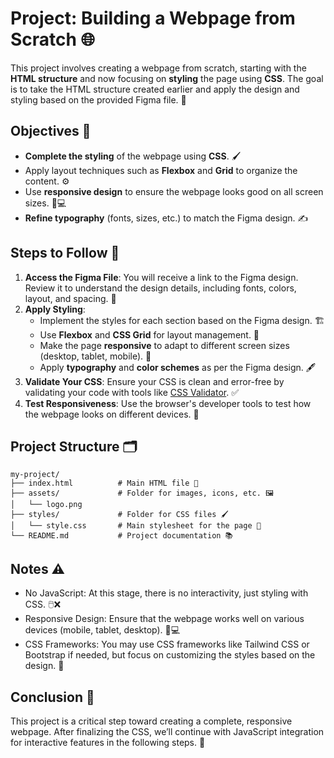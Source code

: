 # Project: Building a Webpage from Scratch 🌐

This project involves creating a webpage from scratch, starting with the **HTML structure** and now focusing on **styling** the page using **CSS**. The goal is to take the HTML structure created earlier and apply the design and styling based on the provided Figma file. 🎨

## Objectives 🎯

- **Complete the styling** of the webpage using **CSS**. 🖌️
- Apply layout techniques such as **Flexbox** and **Grid** to organize the content. ⚙️
- Use **responsive design** to ensure the webpage looks good on all screen sizes. 📱💻
- **Refine typography** (fonts, sizes, etc.) to match the Figma design. ✍️

## Steps to Follow 📝

1. **Access the Figma File**: You will receive a link to the Figma design. Review it to understand the design details, including fonts, colors, layout, and spacing. 📂
2. **Apply Styling**:
   - Implement the styles for each section based on the Figma design. 🏗️
   - Use **Flexbox** and **CSS Grid** for layout management. 🔲
   - Make the page **responsive** to adapt to different screen sizes (desktop, tablet, mobile). 📱
   - Apply **typography** and **color schemes** as per the Figma design. 🖋️
3. **Validate Your CSS**: Ensure your CSS is clean and error-free by validating your code with tools like [CSS Validator](https://jigsaw.w3.org/css-validator/). ✅
4. **Test Responsiveness**: Use the browser's developer tools to test how the webpage looks on different devices. 📱

## Project Structure 🗂️

```plaintext
my-project/
├── index.html          # Main HTML file 📄
├── assets/             # Folder for images, icons, etc. 🖼️
│   └── logo.png
├── styles/             # Folder for CSS files 🖌️
│   └── style.css       # Main stylesheet for the page 🎨
└── README.md           # Project documentation 📚
```

## Notes ⚠️
- No JavaScript: At this stage, there is no interactivity, just styling with CSS. 🖱️❌
- Responsive Design: Ensure that the webpage works well on various devices (mobile, tablet, desktop). 📱💻
- CSS Frameworks: You may use CSS frameworks like Tailwind CSS or Bootstrap if needed, but focus on customizing the styles based on the design. 🎨

## Conclusion 🎉
This project is a critical step toward creating a complete, responsive webpage. After finalizing the CSS, we’ll continue with JavaScript integration for interactive features in the following steps. 🚀

